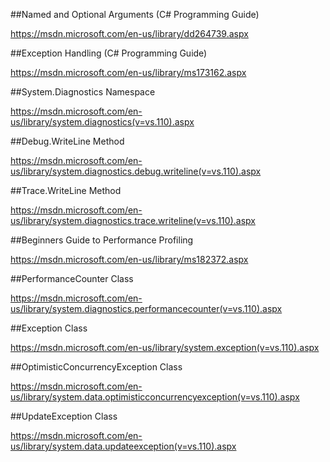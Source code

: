##Named and Optional Arguments (C# Programming Guide)

https://msdn.microsoft.com/en-us/library/dd264739.aspx

##Exception Handling (C# Programming Guide)

https://msdn.microsoft.com/en-us/library/ms173162.aspx

##System.Diagnostics Namespace

https://msdn.microsoft.com/en-us/library/system.diagnostics(v=vs.110).aspx

##Debug.WriteLine Method

https://msdn.microsoft.com/en-us/library/system.diagnostics.debug.writeline(v=vs.110).aspx

##Trace.WriteLine Method

https://msdn.microsoft.com/en-us/library/system.diagnostics.trace.writeline(v=vs.110).aspx

##Beginners Guide to Performance Profiling

https://msdn.microsoft.com/en-us/library/ms182372.aspx

##PerformanceCounter Class

https://msdn.microsoft.com/en-us/library/system.diagnostics.performancecounter(v=vs.110).aspx

##Exception Class

https://msdn.microsoft.com/en-us/library/system.exception(v=vs.110).aspx

##OptimisticConcurrencyException Class

https://msdn.microsoft.com/en-us/library/system.data.optimisticconcurrencyexception(v=vs.110).aspx

##UpdateException Class

https://msdn.microsoft.com/en-us/library/system.data.updateexception(v=vs.110).aspx